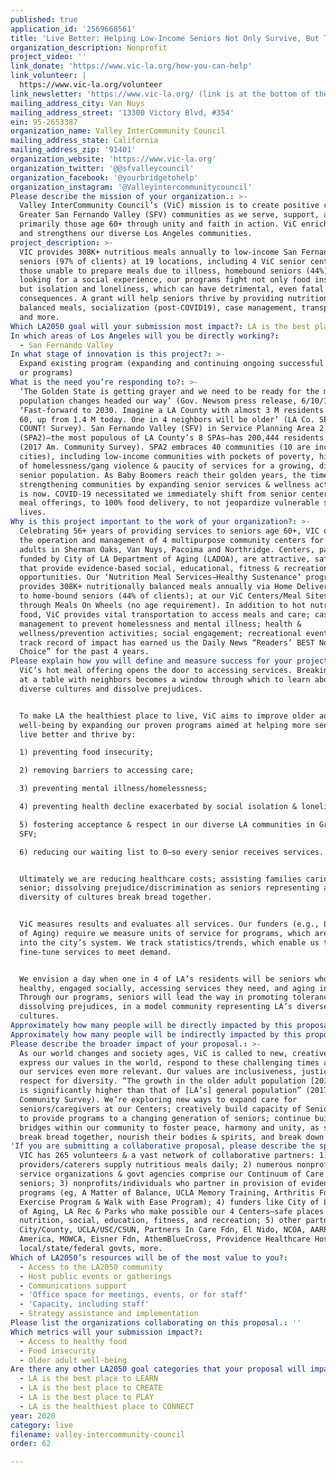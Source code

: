```yaml
---
published: true
application_id: '2569668561'
title: 'Live Better: Helping Low-Income Seniors Not Only Survive, But Thrive'
organization_description: Nonprofit
project_video: ''
link_donate: 'https://www.vic-la.org/how-you-can-help'
link_volunteer: |
  https://www.vic-la.org/volunteer
link_newsletter: 'https://www.vic-la.org/ (link is at the bottom of the page)'
mailing_address_city: Van Nuys
mailing_address_street: '13300 Victory Blvd, #354'
ein: 95-2653387
organization_name: Valley InterCommunity Council
mailing_address_state: California
mailing_address_zip: '91401'
organization_website: 'https://www.vic-la.org'
organization_twitter: '@@sfvalleycouncil'
organization_facebook: '@yourbridgetohelp'
organization_instagram: '@Valleyintercommunitycouncil'
Please describe the mission of your organization.: >-
  Valley InterCommunity Council’s (ViC) mission is to create positive change in
  Greater San Fernando Valley (SFV) communities as we serve, support, and engage
  primarily those age 60+ through unity and faith in action. ViC enriches lives
  and strengthens our diverse Los Angeles communities.
project_description: >-
  VIC provides 308K+ nutritious meals annually to low-income San Fernando Valley
  seniors (97% of clients) at 19 locations, including 4 ViC senior centers. For
  those unable to prepare meals due to illness, homebound seniors (44%), those
  looking for a social experience, our programs fight not only food insecurity,
  but isolation and loneliness, which can have detrimental, even fatal
  consequences. A grant will help seniors thrive by providing nutritionally
  balanced meals, socialization (post-COVID19), case management, transportation,
  and more.
Which LA2050 goal will your submission most impact?: LA is the best place to LIVE
In which areas of Los Angeles will you be directly working?:
  - San Fernando Valley
In what stage of innovation is this project?: >-
  Expand existing program (expanding and continuing ongoing successful projects
  or programs)
What is the need you’re responding to?: >-
  ‘The Golden State is getting grayer and we need to be ready for the major
  population changes headed our way’ (Gov. Newsom press release, 6/10/19).
  ‘Fast-forward to 2030. Imagine a LA County with almost 3 M residents over age
  60, up from 1.4 M today. One in 4 neighbors will be older’ (LA Co. SENIORS
  COUNT! Survey). San Fernando Valley (SFV) in Service Planning Area 2
  (SPA2)—the most populous of LA County’s 8 SPAs—has 200,444 residents age 60+
  (2017 Am. Community Survey). SPA2 embraces 40 communities (10 are incorporated
  cities), including low-income communities with pockets of poverty, high levels
  of homelessness/gang violence & paucity of services for a growing, diverse
  senior population. As Baby Boomers reach their golden years, the time to begin
  strengthening communities by expanding senior services & wellness activities
  is now. COVID-19 necessitated we immediately shift from senior center-based
  meal offerings, to 100% food delivery, to not jeopardize vulnerable seniors’
  lives.
Why is this project important to the work of your organization?: >-
  Celebrating 56+ years of providing services to seniors age 60+, VIC oversees
  the operation and management of 4 multipurpose community centers for older
  adults in Sherman Oaks, Van Nuys, Pacoima and Northridge. Centers, partially
  funded by City of LA Department of Aging (LADOA), are attractive, safe places
  that provide evidence-based social, educational, fitness & recreational
  opportunities. Our ‘Nutrition Meal Services−Healthy Sustenance’ program
  provides 308K+ nutritionally balanced meals annually via Home Delivered Meals
  to home-bound seniors (44% of clients); at our ViC Centers/Meal Sites; and
  through Meals On Wheels (no age requirement). In addition to hot nutritious
  food, ViC provides vital transportation to access meals and care; case
  management to prevent homelessness and mental illness; health &
  wellness/prevention activities; social engagement; recreational events. Our
  track record of impact has earned us the Daily News “Readers’ BEST Nonprofit
  Choice” for the past 4 years.
Please explain how you will define and measure success for your project.: >
  ViC’s hot meal offering opens the door to accessing services. Breaking bread
  at a table with neighbors becomes a window through which to learn about
  diverse cultures and dissolve prejudices.


  To make LA the healthiest place to live, ViC aims to improve older adult
  well-being by expanding our proven programs aimed at helping more seniors to
  live better and thrive by: 

  1) preventing food insecurity; 

  2) removing barriers to accessing care; 

  3) preventing mental illness/homelessness; 

  4) preventing health decline exacerbated by social isolation & loneliness;

  5) fostering acceptance & respect in our diverse LA communities in Greater
  SFV;

  6) reducing our waiting list to 0–so every senior receives services.


  Ultimately we are reducing healthcare costs; assisting families caring for a
  senior; dissolving prejudice/discrimination as seniors representing a
  diversity of cultures break bread together.


  ViC measures results and evaluates all services. Our funders (e.g., LA Dept.
  of Aging) require we measure units of service for programs, which are entered
  into the city’s system. We track statistics/trends, which enable us to
  fine-tune services to meet demand.   


  We envision a day when one in 4 of LA’s residents will be seniors who are
  healthy, engaged socially, accessing services they need, and aging in place.
  Through our programs, seniors will lead the way in promoting tolerance,
  dissolving prejudices, in a model community representing LA’s diverse
  cultures.
Approximately how many people will be directly impacted by this proposal?: '1000'
Approximately how many people will be indirectly impacted by this proposal?: '2000'
Please describe the broader impact of your proposal.: >-
  As our world changes and society ages, ViC is called to new, creative ways to
  express our values in the world, respond to these challenging times and make
  our services even more relevant. Our values are inclusiveness, justice and
  respect for diversity. “The growth in the older adult population [2010—2017]
  is significantly higher than that of [LA’s] general population” (2017 Am.
  Community Survey). We’re exploring new ways to expand care for
  seniors/caregivers at our Centers; creatively build capacity of Senior Centers
  to provide programs to a changing generation of seniors; continue building
  bridges within our community to foster peace, harmony and unity, as seniors
  break bread together, nourish their bodies & spirits, and break down walls. 
'If you are submitting a collaborative proposal, please describe the specific role of partner organizations in the project.': >-
  VIC has 265 volunteers & a vast network of collaborative partners: 1) food
  providers/caterers supply nutritious meals daily; 2) numerous nonprofit human
  service organizations & govt agencies comprise our Continuum of Care who refer
  seniors; 3) nonprofits/individuals who partner in provision of evidence-based
  programs (eg, A Matter of Balance, UCLA Memory Training, Arthritis Fdn’s
  Exercise Program & Walk with Ease Program); 4) funders like City of LA Dept.
  of Aging, LA Rec & Parks who make possible our 4 Centers—safe places providing
  nutrition, social, education, fitness, and recreation; 5) other partners: LA
  City/County, UCLA/USC/CSUN, Partners In Care Fdn, El Nido, NCOA, AARP, MOW
  America, MOWCA, Eisner Fdn, AthemBlueCross, Providence Healthcare Hospitals,
  local/state/federal govts, more.
Which of LA2050’s resources will be of the most value to you?:
  - Access to the LA2050 community
  - Host public events or gatherings
  - Communications support
  - 'Office space for meetings, events, or for staff'
  - 'Capacity, including staff'
  - Strategy assistance and implementation
Please list the organizations collaborating on this proposal.: ''
Which metrics will your submission impact?:
  - Access to healthy food
  - Food insecurity
  - Older adult well-being
Are there any other LA2050 goal categories that your proposal will impact?:
  - LA is the best place to LEARN
  - LA is the best place to CREATE
  - LA is the best place to PLAY
  - LA is the healthiest place to CONNECT
year: 2020
category: live
filename: valley-intercommunity-council
order: 62

---
```

